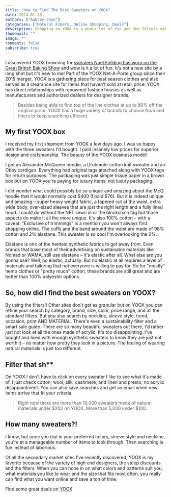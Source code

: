 ```yaml
---
title: "How to Find The Best Sweaters on YOOX"
date: 2024-01-28
authors: ["Aubrey Coon"]
categories: ["Natural Fibers, Online Shopping, Deals"]
description: Shopping on YOOX is a whole lot of fun and the filters make it more efficient than other sites.
thumbnail: ""
image: ""
comments: false
subscribe: true
---
```


I discovered YOOX browsing for <a href="/blog/2024/01/where-does-host-of-the-great-british-baking-show-noel-fielding-get-his-amazing-sweaters/">sweaters Noel Fielding has worn on the Great British Baking Show</a> and wow is it a lot of fun. It's not a new site by a long shot but it's new to me! Part of the YOOX Net-A-Porte group since their 2015 merger, YOOX is a gathering place for past season clothes and also serves as a clearance site for items that haven't sold at retail price. YOOX has direct relationships with renowned fashion houses as well as manufacturers and authorized dealers for designer brands. 

> Besides being able to find top of the line clothes at up to 80% off the original price, YOOX has a huge variety of brands to choose from and filters to keep searching efficient. 

## My first YOOX box
I received my first shipment from YOOX a few days ago. I was so happy with the three sweaters I'd bought. I paid insanely low prices for superior design and crafsmanship. The beauty of the YOOX business model!

I got an Alexander McQueen hoodie, a Druhmohr cotton knit sweater and an Obey cardigan. Everything had original tags attached along with YOOX tags for return purposes. The packaging was just simple tissue paper in a brown box but on YOOX you're paying for luxury items, not luxury packaging. 

I did wonder what could possibly be so unique and amazing about the McQ hoodie that it would normally cost $400 (I paid $76). But it is indeed unique and amazing – super heavy weight fabric, a tapered cut at the waist, extra wide body, over-sized sleeves that are just the right length and a fully lined hood. I could do without the NFT sewn in or the blockchain tag but those aspects do make it all the more unique. It's also 100% cotton – with a caveat. "Exclusive of trimmings" is a mention you won't always find shopping online. The cuffs and the band around the waist are made of 98% cotton and 2%  elastane. This sweater is so cool I'm overlooking the 2%. 

Elastane is one of the hardest synthetic fabrics to get away from. Even brands that base most of their advertising on sustainable materials like Nomad or WAMA, still use elastane – it's elastic after all. What else are you gonna use? Well, no elastic, actually. But no elastic at all requires a level of materials and tailoring that not everyone is willing to pay for. So for "mostly" hemp clothes or "pretty much" cotton, these brands are still great and are better than 100% polyester options.

## So, how did I find the best sweaters on YOOX? 

By using the filters!! Other sites don't get as granular but on YOOX you can refine your search by category, brand, size, color, price range, and all the standard filters. But you also search by neckline, sleeve style, trend, occasion, print AND MATERIAL. There's even a sustainability filter and a smart sale guide.  There are so many beautiful sweaters out there, I'd rather just not look at all the ones made of acrylic. It's too disappointing. I've bought and lived with enough synthetic sweaters to know they are just not worth it – no matter how pretty they look in a picture.  The feeling of wearing natural materials is just too different.

## Filter that sh**

On YOOX I don't have to click on every sweater I like to see what it's made of. I just check cotton, wool, silk, cashmere, and linen and presto, no acrylic disappointment. You can also save searches and get an email when new items arrive that fit your criteria.

> Right now there are more than 10,000 sweaters made of natural materials under $200 on YOOX. More than 5,000 under $100. 

## How many sweaters?!

I know, but once you dial in your preferred colors, sleeve style and neckline, you're at a manageable number of items to look through. Then searching is fun instead of laborious. 

Of all the secondary market sites I've recently discovered, YOOX is my favorite because of the variety of high end designers, the steep discounts and the filters. When you can hone in on what colors and patterns suit you, what materials you like to wear and the size that fits most often, you really can find what you want online and save a ton of time.

<i class="fa-solid fa-arrow-right"></i> Find some great deals on <a href="https://www.YOOX.com/" target="_blank">YOOX</a>

